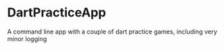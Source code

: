 # DartPracticeApp
A command line app with a couple of dart practice games, including very minor logging 
